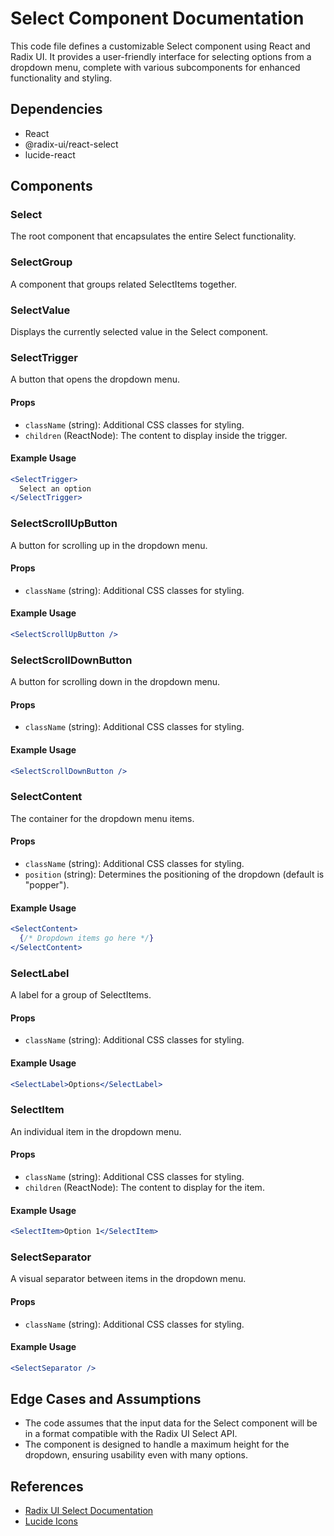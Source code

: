 # Select Component Documentation

This code file defines a customizable Select component using React and Radix UI. It provides a user-friendly interface for selecting options from a dropdown menu, complete with various subcomponents for enhanced functionality and styling.

## Dependencies
- React
- @radix-ui/react-select
- lucide-react

## Components

### Select
The root component that encapsulates the entire Select functionality.

### SelectGroup
A component that groups related SelectItems together.

### SelectValue
Displays the currently selected value in the Select component.

### SelectTrigger
A button that opens the dropdown menu.

#### Props
- `className` (string): Additional CSS classes for styling.
- `children` (ReactNode): The content to display inside the trigger.

#### Example Usage
```jsx
<SelectTrigger>
  Select an option
</SelectTrigger>
```

### SelectScrollUpButton
A button for scrolling up in the dropdown menu.

#### Props
- `className` (string): Additional CSS classes for styling.

#### Example Usage
```jsx
<SelectScrollUpButton />
```

### SelectScrollDownButton
A button for scrolling down in the dropdown menu.

#### Props
- `className` (string): Additional CSS classes for styling.

#### Example Usage
```jsx
<SelectScrollDownButton />
```

### SelectContent
The container for the dropdown menu items.

#### Props
- `className` (string): Additional CSS classes for styling.
- `position` (string): Determines the positioning of the dropdown (default is "popper").

#### Example Usage
```jsx
<SelectContent>
  {/* Dropdown items go here */}
</SelectContent>
```

### SelectLabel
A label for a group of SelectItems.

#### Props
- `className` (string): Additional CSS classes for styling.

#### Example Usage
```jsx
<SelectLabel>Options</SelectLabel>
```

### SelectItem
An individual item in the dropdown menu.

#### Props
- `className` (string): Additional CSS classes for styling.
- `children` (ReactNode): The content to display for the item.

#### Example Usage
```jsx
<SelectItem>Option 1</SelectItem>
```

### SelectSeparator
A visual separator between items in the dropdown menu.

#### Props
- `className` (string): Additional CSS classes for styling.

#### Example Usage
```jsx
<SelectSeparator />
```

## Edge Cases and Assumptions
- The code assumes that the input data for the Select component will be in a format compatible with the Radix UI Select API.
- The component is designed to handle a maximum height for the dropdown, ensuring usability even with many options.

## References
- [Radix UI Select Documentation](https://www.radix-ui.com/docs/primitives/components/select)
- [Lucide Icons](https://lucide.dev/)

